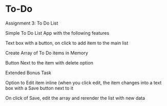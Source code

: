 # To-Do

Assignment 3: To Do List

Simple To Do List App with the following features

Text box with a button, on click to add item to the main list

Create Array of To Do items in Memory

Button Next to the item with delete option

Extended Bonus Task 

Option to Edit item inline (when you click edit, the item changes into a text box with a Save button next to it

On click of Save, edit the array and rerender the list with new data
